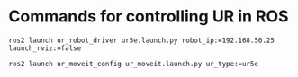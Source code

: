 # Commands for controlling UR in ROS
```
ros2 launch ur_robot_driver ur5e.launch.py robot_ip:=192.168.50.25 launch_rviz:=false

ros2 launch ur_moveit_config ur_moveit.launch.py ur_type:=ur5e
```
